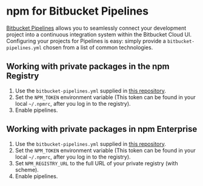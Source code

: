 # npm for Bitbucket Pipelines

[Bitbucket Pipelines](https://bitbucket.org/product/features/pipelines) allows you to seamlessly connect your development project into a continuous integration system within the Bitbucket Cloud UI. Configuring your projects for Pipelines is easy: simply provide a `bitbucket-pipelines.yml` chosen from a list of common technologies.

## Working with private packages in the npm Registry

1. Use the `bitbucket-pipelines.yml` supplied in [this repository](https://bitbucket.org/benjamincoe/private-modules-demo/src).
2. Set the `NPM_TOKEN` environment variable (This token can be found in your local `~/.npmrc`, after you log in to the registry).
3. Enable pipelines.

## Working with private packages in npm Enterprise

1. Use the `bitbucket-pipelines.yml` supplied in [this repository](https://bitbucket.org/benjamincoe/private-modules-demo/src).
2. Set the `NPM_TOKEN` environment variable (This token can be found in your local `~/.npmrc`, after you log in to the registry).
3. Set `NPM_REGISTRY_URL` to the full URL of your private registry (with scheme).
4. Enable pipelines.
